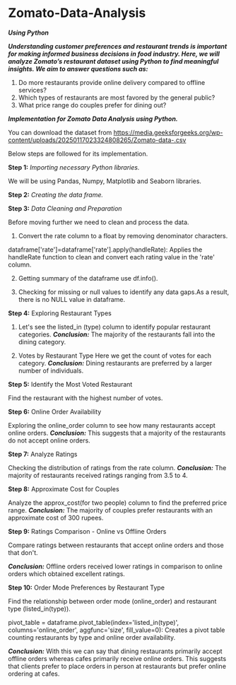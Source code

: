 # Zomato-Data-Analysis
_**Using Python**_

_**Understanding customer preferences and restaurant trends is important for making informed business decisions in food industry. Here, we will analyze Zomato’s restaurant dataset using Python to find meaningful insights. We aim to answer questions such as:**_

1. Do more restaurants provide online delivery compared to offline services?
2. Which types of restaurants are most favored by the general public?
3. What price range do couples prefer for dining out?

_**Implementation for Zomato Data Analysis using Python.**_

You can download the dataset from https://media.geeksforgeeks.org/wp-content/uploads/20250117023324808265/Zomato-data-.csv

Below steps are followed for its implementation.

**Step 1:** _Importing necessary Python libraries._

We will be using Pandas, Numpy, Matplotlib and Seaborn libraries.

**Step 2:** _Creating the data frame._

**Step 3:** _Data Cleaning and Preparation_

Before moving further we need to clean and process the data.

1. Convert the rate column to a float by removing denominator characters.

dataframe['rate']=dataframe['rate'].apply(handleRate): Applies the handleRate function to clean and convert each rating value in the 'rate' column.

2. Getting summary of the dataframe use df.info().

3. Checking for missing or null values to identify any data gaps.As a result, there is no NULL value in dataframe.

**Step 4:** Exploring Restaurant Types

1. Let's see the listed_in (type) column to identify popular restaurant categories.
   **_Conclusion:_** The majority of the restaurants fall into the dining category.

2. Votes by Restaurant Type
  Here we get the count of votes for each category.
 _**Conclusion:**_ Dining restaurants are preferred by a larger number of individuals.

**Step 5:** Identify the Most Voted Restaurant

Find the restaurant with the highest number of votes.

**Step 6:** Online Order Availability

Exploring the online_order column to see how many restaurants accept online orders.
**_Conclusion:_** This suggests that a majority of the restaurants do not accept online orders.

**Step 7:** Analyze Ratings

Checking the distribution of ratings from the rate column.
**_Conclusion:_** The majority of restaurants received ratings ranging from 3.5 to 4.

**Step 8:** Approximate Cost for Couples

Analyze the approx_cost(for two people) column to find the preferred price range.
_**Conclusion:**_ The majority of couples prefer restaurants with an approximate cost of 300 rupees.

**Step 9:** Ratings Comparison - Online vs Offline Orders

Compare ratings between restaurants that accept online orders and those that don't.

_**Conclusion:**_ Offline orders received lower ratings in comparison to online orders which obtained excellent ratings.

**Step 10:** Order Mode Preferences by Restaurant Type

Find the relationship between order mode (online_order) and restaurant type (listed_in(type)).

pivot_table = dataframe.pivot_table(index='listed_in(type)', columns='online_order', aggfunc='size', fill_value=0): Creates a pivot table counting restaurants by type and online order availability.

_**Conclusion:**_ With this we can say that dining restaurants primarily accept offline orders whereas cafes primarily receive online orders. This suggests that clients prefer to place orders in person at restaurants but prefer online ordering at cafes.
